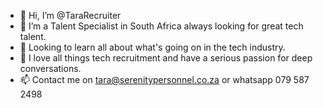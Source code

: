 - 👋 Hi, I’m @TaraRecruiter
- 👀 I’m a Talent Specialist in South Africa always looking for great tech talent.
- 🌱 Looking to learn all about what's going on in the tech industry.
- 💞️ I love all things tech recruitment and have a serious passion for deep conversations.
- 📫 Contact me on tara@serenitypersonnel.co.za or whatsapp 079 587 2498

<!---
TaraRecruiter/TaraRecruiter is a ✨ special ✨ repository because its `README.md` (this file) appears on your GitHub profile.
You can click the Preview link to take a look at your changes.
--->
